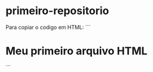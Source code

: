 # primeiro-repositorio

Para copiar o codigo em HTML:
´´´
<html>
  <h1>Meu primeiro arquivo HTML</h1>
</html>
´´´
